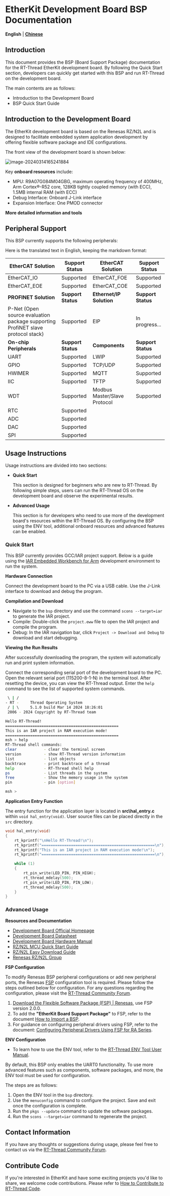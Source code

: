 # EtherKit Development Board BSP Documentation

**English** | **[Chinese](./README_zh.md)**

## Introduction

This document provides the BSP (Board Support Package) documentation for the RT-Thread EtherKit development board. By following the Quick Start section, developers can quickly get started with this BSP and run RT-Thread on the development board.

The main contents are as follows:

- Introduction to the Development Board
- BSP Quick Start Guide

## Introduction to the Development Board

The EtherKit development board is based on the Renesas RZ/N2L and is designed to facilitate embedded system application development by offering flexible software package and IDE configurations.

The front view of the development board is shown below:

![image-20240314165241884](figures/big.png)

Key **onboard resources** include:

- MPU: R9A07G084M04GBG, maximum operating frequency of 400MHz, Arm Cortex®-R52 core, 128KB tightly coupled memory (with ECC), 1.5MB internal RAM (with ECC)
- Debug Interface: Onboard J-Link interface
- Expansion Interface: One PMOD connector

**More detailed information and tools**

## Peripheral Support

This BSP currently supports the following peripherals:

Here is the translated text in English, keeping the markdown format:

| **EtherCAT Solution** | **Support Status** | **EtherCAT Solution** | **Support Status** |
| --------------------- | ------------------ | --------------------- | ------------------ |
| EtherCAT_IO           | Supported          | EtherCAT_FOE          | Supported          |
| EtherCAT_EOE          | Supported          | EtherCAT_COE          | Supported          |
| **PROFINET Solution** | **Support Status** | **Ethernet/IP Solution** | **Support Status** |
| P-Net (Open source evaluation package supporting ProfiNET slave protocol stack) | Supported | EIP | In progress... |
| **On-chip Peripherals** | **Support Status** | **Components**        | **Support Status** |
| UART                  | Supported          | LWIP                  | Supported          |
| GPIO                  | Supported          | TCP/UDP               | Supported          |
| HWIMER                | Supported          | MQTT                  | Supported          |
| IIC                   | Supported          | TFTP                  | Supported          |
| WDT                   | Supported          | Modbus Master/Slave Protocol | Supported |
| RTC                   | Supported          |                       |                    |
| ADC                   | Supported          |                       |                    |
| DAC                   | Supported          |                       |                    |
| SPI                   | Supported          |                       |                    |


## Usage Instructions

Usage instructions are divided into two sections:

- **Quick Start**

  This section is designed for beginners who are new to RT-Thread. By following simple steps, users can run the RT-Thread OS on the development board and observe the experimental results.

- **Advanced Usage**

  This section is for developers who need to use more of the development board's resources within the RT-Thread OS. By configuring the BSP using the ENV tool, additional onboard resources and advanced features can be enabled.

### Quick Start

This BSP currently provides GCC/IAR project support. Below is a guide using the [IAR Embedded Workbench for Arm](https://www.iar.com/products/architectures/arm/iar-embedded-workbench-for-arm/) development environment to run the system.

**Hardware Connection**

Connect the development board to the PC via a USB cable. Use the J-Link interface to download and debug the program.

**Compilation and Download**

- Navigate to the `bsp` directory and use the command `scons --target=iar` to generate the IAR project.
- Compile: Double-click the `project.eww` file to open the IAR project and compile the program.
- Debug: In the IAR navigation bar, click `Project -> Download and Debug` to download and start debugging.

**Viewing the Run Results**

After successfully downloading the program, the system will automatically run and print system information.

Connect the corresponding serial port of the development board to the PC. Open the relevant serial port (115200-8-1-N) in the terminal tool. After resetting the device, you can view the RT-Thread output. Enter the `help` command to see the list of supported system commands.

```bash
 \ | /  
- RT -     Thread Operating System  
 / | \     5.1.0 build Mar 14 2024 18:26:01  
 2006 - 2024 Copyright by RT-Thread team  

Hello RT-Thread!  
==================================================  
This is an IAR project in RAM execution mode!  
==================================================  
msh > help  
RT-Thread shell commands:  
clear            - clear the terminal screen  
version          - show RT-Thread version information  
list             - list objects  
backtrace        - print backtrace of a thread  
help             - RT-Thread shell help  
ps               - List threads in the system  
free             - Show the memory usage in the system  
pin              - pin [option]  

msh >
```

**Application Entry Function**

The entry function for the application layer is located in **src\hal_entry.c** within `void hal_entry(void)`. User source files can be placed directly in the `src` directory.

```c
void hal_entry(void)
{
    rt_kprintf("\nHello RT-Thread!\n");
    rt_kprintf("==================================================\n");
    rt_kprintf("This is an IAR project in RAM execution mode!\n");
    rt_kprintf("==================================================\n");

    while (1)
    {
        rt_pin_write(LED_PIN, PIN_HIGH);
        rt_thread_mdelay(500);
        rt_pin_write(LED_PIN, PIN_LOW);
        rt_thread_mdelay(500);
    }
}
```

### Advanced Usage

**Resources and Documentation**

- [Development Board Official Homepage](https://www.renesas.cn/zh/products/microcontrollers-microprocessors/rz-mpus/rzn2l-integrated-tsn-compliant-3-port-gigabit-ethernet-switch-enables-various-industrial-applications)
- [Development Board Datasheet](https://www.renesas.cn/zh/document/dst/rzn2l-group-datasheet?r=1622651)
- [Development Board Hardware Manual](https://www.renesas.cn/zh/document/mah/rzn2l-group-users-manual-hardware?r=1622651)
- [RZ/N2L MCU Quick Start Guide](https://www.renesas.cn/zh/document/apn/rzt2-rzn2-device-setup-guide-flash-boot-application-note?r=1622651)
- [RZ/N2L Easy Download Guide](https://www.renesas.cn/zh/document/gde/rzn2l-easy-download-guide?r=1622651)
- [Renesas RZ/N2L Group](https://www.renesas.cn/zh/document/fly/renesas-rzn2l-group?r=1622651)

**FSP Configuration**

To modify Renesas BSP peripheral configurations or add new peripheral ports, the Renesas [FSP](https://www2.renesas.cn/jp/zh/software-tool/flexible-software-package-fsp#document) configuration tool is required. Please follow the steps outlined below for configuration. For any questions regarding the configuration, please visit the [RT-Thread Community Forum](https://club.rt-thread.org/).

1. [Download the Flexible Software Package (FSP) | Renesas](https://github.com/renesas/rzn-fsp/releases/download/v2.0.0/setup_rznfsp_v2_0_0_rzsc_v2024-01.1.exe), use FSP version 2.0.0.
2. To add the **"EtherKit Board Support Package"** to FSP, refer to the document [How to Import a BSP](https://www2.renesas.cn/document/ppt/1527171?language=zh&r=1527191).
3. For guidance on configuring peripheral drivers using FSP, refer to the document: [Configuring Peripheral Drivers Using FSP for RA Series](https://www.rt-thread.org/document/site/#/rt-thread-version/rt-thread-standard/tutorial/make-bsp/renesas-ra/RA-series-using-FSP-configure-peripheral-drivers?id=ra-series-using-fsp-configure-peripheral-drivers).

**ENV Configuration**

- To learn how to use the ENV tool, refer to the [RT-Thread ENV Tool User Manual](https://www.rt-thread.org/document/site/#/development-tools/env/env).

By default, this BSP only enables the UART0 functionality. To use more advanced features such as components, software packages, and more, the ENV tool must be used for configuration.

The steps are as follows:
1. Open the ENV tool in the `bsp` directory.
2. Use the `menuconfig` command to configure the project. Save and exit once the configuration is complete.
3. Run the `pkgs --update` command to update the software packages.
4. Run the `scons --target=iar` command to regenerate the project.

## Contact Information

If you have any thoughts or suggestions during usage, please feel free to contact us via the [RT-Thread Community Forum](https://club.rt-thread.org/).

## Contribute Code

If you're interested in EtherKit and have some exciting projects you'd like to share, we welcome code contributions. Please refer to [How to Contribute to RT-Thread Code](https://www.rt-thread.org/document/site/#/rt-thread-version/rt-thread-standard/development-guide/github/github).
